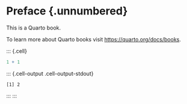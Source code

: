 # Preface {.unnumbered}

This is a Quarto book.

To learn more about Quarto books visit <https://quarto.org/docs/books>.


::: {.cell}

```{.r .cell-code}
1 + 1
```

::: {.cell-output .cell-output-stdout}

```
[1] 2
```


:::
:::
